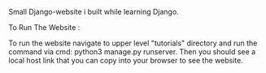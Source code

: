 Small Django-website i built while learning Django.

To Run The Website :

To run the website navigate to upper level "tutorials" directory and run the command via cmd: python3 manage.py runserver.
Then you should see a local host link that you can copy into your browser to see the website.
